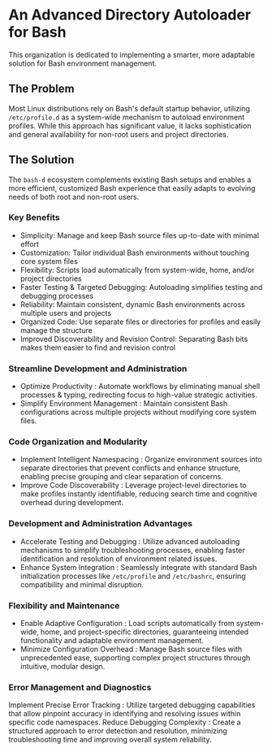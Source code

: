 # An Advanced Directory Autoloader for Bash

This organization is dedicated to implementing a smarter, more adaptable solution for Bash environment management.

## The Problem

Most Linux distributions rely on Bash's default startup behavior, utilizing `/etc/profile.d` as a system-wide mechanism to autoload environment profiles. While this approach has significant value, it lacks sophistication and general availability for non-root users and project directories.

## The Solution

The `bash-d` ecosystem complements existing Bash setups and enables a more efficient, customized Bash experience that easily adapts to evolving needs of both root and non-root users.

### Key Benefits

* Simplicity: Manage and keep Bash source files up-to-date with minimal effort
* Customization: Tailor individual Bash environments without touching core system files
* Flexibility: Scripts load automatically from system-wide, home, and/or project directories
* Faster Testing & Targeted Debugging: Autoloading simplifies testing and debugging processes
* Reliability: Maintain consistent, dynamic Bash environments across multiple users and projects
* Organized Code: Use separate files or directories for profiles and easily manage the structure
* Improved Discoverability and Revision Control: Separating Bash bits makes them easier to find and revision control

### Streamline Development and Administration

* Optimize Productivity : Automate workflows by eliminating manual shell processes & typing, redirecting focus to high-value strategic activities.
* Simplify Environment Management : Maintain consistent Bash configurations across multiple projects without modifying core system files.

### Code Organization and Modularity

* Implement Intelligent Namespacing : Organize environment sources into separate directories that prevent conflicts and enhance structure, enabling precise grouping and clear separation of concerns.
* Improve Code Discoverability : Leverage project-level directories to make profiles instantly identifiable, reducing search time and cognitive overhead during development.

### Development and Administration Advantages

* Accelerate Testing and Debugging : Utilize advanced autoloading mechanisms to simplify troubleshooting processes, enabling faster identification and resolution of environment related issues.
* Enhance System Integration : Seamlessly integrate with standard Bash initialization processes like `/etc/profile` and `/etc/bashrc`, ensuring compatibility and minimal disruption.

### Flexibility and Maintenance

* Enable Adaptive Configuration : Load scripts automatically from system-wide, home, and project-specific directories, guaranteeing intended functionality and adaptable environment management.
* Minimize Configuration Overhead : Manage Bash source files with unprecedented ease, supporting complex project structures through intuitive, modular design.

### Error Management and Diagnostics

Implement Precise Error Tracking : Utilize targeted debugging capabilities that allow pinpoint accuracy in identifying and resolving issues within specific code namespaces.
Reduce Debugging Complexity : Create a structured approach to error detection and resolution, minimizing troubleshooting time and improving overall system reliability.
